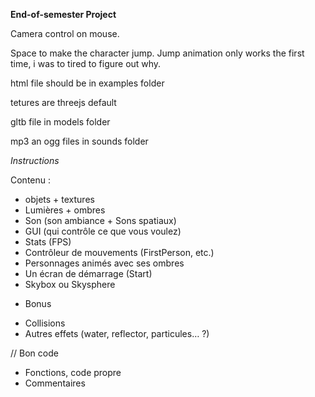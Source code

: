 **End-of-semester Project**

Camera control on mouse.

Space to make the character jump. Jump animation only works the first time, i was to tired to figure out why.

html file should be in examples folder

tetures are threejs default

gltb file in models folder

mp3 an ogg files in sounds folder

*Instructions*

Contenu :
  - objets + textures
  - Lumières + ombres
  - Son (son ambiance + Sons spatiaux)
  - GUI (qui contrôle ce que vous voulez)
  - Stats (FPS)
  - Contrôleur de mouvements (FirstPerson, etc.)
  - Personnages animés avec ses ombres
  - Un écran de démarrage (Start)
  - Skybox ou Skysphere

  + Bonus
  - Collisions
  - Autres effets (water, reflector, particules… ?)

  // Bon code
  - Fonctions, code propre
  - Commentaires
  
